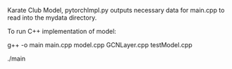 Karate Club Model, pytorchImpl.py outputs necessary data for main.cpp to read into the mydata directory.

To run C++ implementation of model:

g++ -o main main.cpp model.cpp GCNLayer.cpp testModel.cpp

./main
